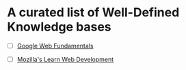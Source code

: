 # A curated list of Well-Defined Knowledge bases

- [ ] [Google Web Fundamentals](https://developers.google.com/web/fundamentals/)
- [ ] [Mozilla's Learn Web
  Development](https://developer.mozilla.org/en-US/docs/Learn/JavaScript)
  

